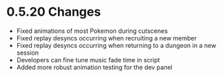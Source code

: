 # 0.5.20 Changes #

* Fixed animations of most Pokemon during cutscenes
* Fixed replay desyncs occurring when recruiting a new member
* Fixed replay desyncs occurring when returning to a dungeon in a new session
* Developers can fine tune music fade time in script
* Added more robust animation testing for the dev panel